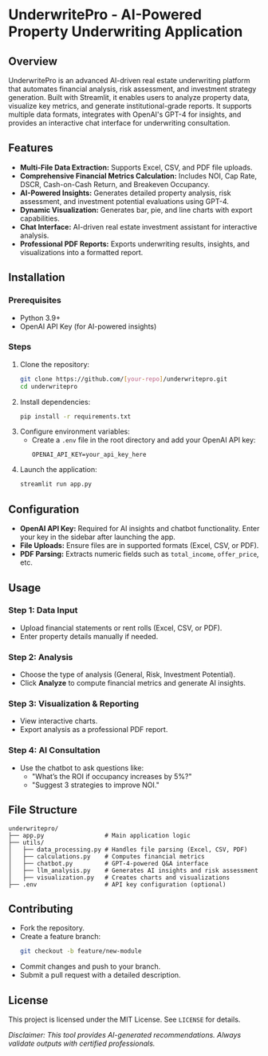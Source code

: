 # UnderwritePro - AI-Powered Property Underwriting Application

## Overview
UnderwritePro is an advanced AI-driven real estate underwriting platform that automates financial analysis, risk assessment, and investment strategy generation. Built with Streamlit, it enables users to analyze property data, visualize key metrics, and generate institutional-grade reports. It supports multiple data formats, integrates with OpenAI's GPT-4 for insights, and provides an interactive chat interface for underwriting consultation.

## Features
- **Multi-File Data Extraction:** Supports Excel, CSV, and PDF file uploads.
- **Comprehensive Financial Metrics Calculation:** Includes NOI, Cap Rate, DSCR, Cash-on-Cash Return, and Breakeven Occupancy.
- **AI-Powered Insights:** Generates detailed property analysis, risk assessment, and investment potential evaluations using GPT-4.
- **Dynamic Visualization:** Generates bar, pie, and line charts with export capabilities.
- **Chat Interface:** AI-driven real estate investment assistant for interactive analysis.
- **Professional PDF Reports:** Exports underwriting results, insights, and visualizations into a formatted report.

## Installation
### Prerequisites
- Python 3.9+
- OpenAI API Key (for AI-powered insights)

### Steps
1. Clone the repository:
   ```sh
   git clone https://github.com/[your-repo]/underwritepro.git
   cd underwritepro
   ```
2. Install dependencies:
   ```sh
   pip install -r requirements.txt
   ```
3. Configure environment variables:
   - Create a `.env` file in the root directory and add your OpenAI API key:
     ```
     OPENAI_API_KEY=your_api_key_here
     ```
4. Launch the application:
   ```sh
   streamlit run app.py
   ```

## Configuration
- **OpenAI API Key:** Required for AI insights and chatbot functionality. Enter your key in the sidebar after launching the app.
- **File Uploads:** Ensure files are in supported formats (Excel, CSV, or PDF).
- **PDF Parsing:** Extracts numeric fields such as `total_income`, `offer_price`, etc.

## Usage
### Step 1: Data Input
- Upload financial statements or rent rolls (Excel, CSV, or PDF).
- Enter property details manually if needed.

### Step 2: Analysis
- Choose the type of analysis (General, Risk, Investment Potential).
- Click **Analyze** to compute financial metrics and generate AI insights.

### Step 3: Visualization & Reporting
- View interactive charts.
- Export analysis as a professional PDF report.

### Step 4: AI Consultation
- Use the chatbot to ask questions like:
  - "What’s the ROI if occupancy increases by 5%?"
  - "Suggest 3 strategies to improve NOI."

## File Structure
```
underwritepro/
├── app.py                 # Main application logic
├── utils/
│   ├── data_processing.py # Handles file parsing (Excel, CSV, PDF)
│   ├── calculations.py    # Computes financial metrics
│   ├── chatbot.py         # GPT-4-powered Q&A interface
│   ├── llm_analysis.py    # Generates AI insights and risk assessment
│   ├── visualization.py   # Creates charts and visualizations
├── .env                   # API key configuration (optional)
```

## Contributing
- Fork the repository.
- Create a feature branch:
  ```sh
  git checkout -b feature/new-module
  ```
- Commit changes and push to your branch.
- Submit a pull request with a detailed description.

## License
This project is licensed under the MIT License. See `LICENSE` for details.

_Disclaimer: This tool provides AI-generated recommendations. Always validate outputs with certified professionals._

